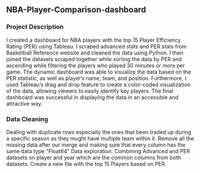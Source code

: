 ## NBA-Player-Comparison-dashboard

###  Project Description
I created a dashboard for NBA players with the top 15 Player Efficiency Rating (PER) using Tableau. I scraped advanced stats and PER stats from Basketball Reference website and cleaned the data using Python. I then joined the datasets scraped together while sorting the data by PER and ascending while filtering the players who played 30 minutes or more per game. The dynamic dashboard was able to visualize the data based on the PER statistic, as well as player’s name, team, and position. Furthermore, I used Tableau’s drag and drop feature to create a color-coded visualization of the data, allowing viewers to easily identify key players. The final dashboard was successful in displaying the data in an accessible and attractive way.

### Data Cleaning 
Dealing with duplicate rows especially the ones that been traded up during a specific season as they mught have multiple team within it. Remove all the missing data after our merge and making sure that every column has the same data type "Float64" Data exploration. Combining Advanced and PER datasets on player and year which are the common columns from both datasets. Create a new file with the top 15 Players based on PER. 
